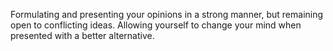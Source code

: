 Formulating and presenting your opinions in a strong manner, but remaining open to conflicting ideas. Allowing yourself to change your mind when presented with a better alternative.